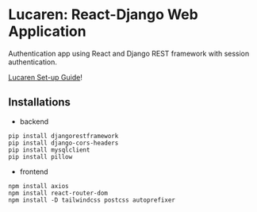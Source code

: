 # Lucaren: React-Django Web Application  

Authentication app using React and Django REST framework with session authentication.

[Lucaren Set-up Guide](https://breshlyabanid22.github.io/lucaren_setup_guide/)!

## Installations

* backend
```
pip install djangorestframework
pip install django-cors-headers
pip install mysqlclient
pip install pillow
```

* frontend
```
npm install axios
npm install react-router-dom
npm install -D tailwindcss postcss autoprefixer

```


